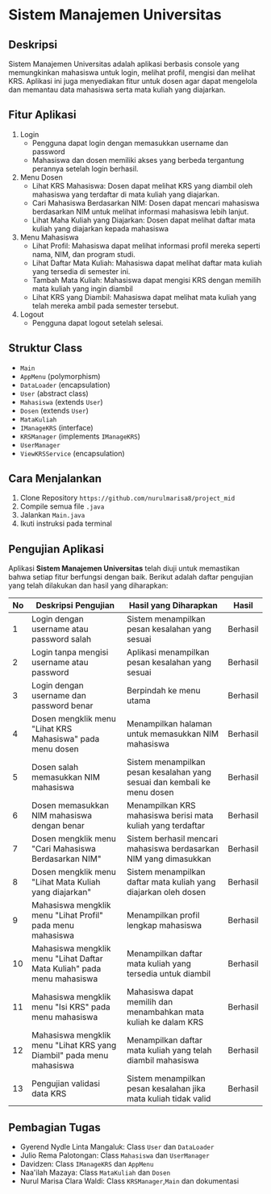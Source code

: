 # Sistem Manajemen Universitas

## Deskripsi
Sistem Manajemen Universitas adalah aplikasi berbasis console yang memungkinkan mahasiswa untuk login, melihat profil, mengisi dan melihat KRS. Aplikasi ini juga menyediakan fitur untuk dosen agar dapat mengelola dan memantau data mahasiswa serta mata kuliah yang diajarkan.

## Fitur Aplikasi
1. Login
    - Pengguna dapat login dengan memasukkan username dan password
    - Mahasiswa dan dosen memiliki akses yang berbeda tergantung perannya setelah login berhasil.
2. Menu Dosen
   - Lihat KRS Mahasiswa: Dosen dapat melihat KRS yang diambil oleh mahasiswa yang terdaftar di mata kuliah yang diajarkan.
   - Cari Mahasiswa Berdasarkan NIM: Dosen dapat mencari mahasiswa berdasarkan NIM untuk melihat informasi mahasiswa lebih lanjut.
   - Lihat Maha Kuliah yang Diajarkan: Dosen dapat melihat daftar mata kuliah yang diajarkan kepada mahasiswa
3. Menu Mahasiswa
    - Lihat Profil: Mahasiswa dapat melihat informasi profil mereka seperti nama, NIM, dan program studi.
    - Lihat Daftar Mata Kuliah: Mahasiswa dapat melihat daftar mata kuliah yang tersedia di semester ini.
    - Tambah Mata Kuliah: Mahasiswa dapat mengisi KRS dengan memilih mata kuliah yang ingin diambil
    - Lihat KRS yang Diambil: Mahasiswa dapat melihat mata kuliah yang telah mereka ambil pada semester tersebut.
4. Logout 
    - Pengguna dapat logout setelah selesai.

## Struktur Class
- `Main`
- `AppMenu` (polymorphism)
- `DataLoader` (encapsulation)
- `User` (abstract class)
- `Mahasiswa` (extends `User`)
- `Dosen` (extends `User`)
- `MataKuliah`
- `IManageKRS` (interface)
- `KRSManager` (implements `IManageKRS`)
- `UserManager`
- `ViewKRSService` (encapsulation)

## Cara Menjalankan
1. Clone Repository
    `https://github.com/nurulmarisa8/project_mid`
2. Compile semua file `.java`
3. Jalankan `Main.java`
4. Ikuti instruksi pada terminal

## Pengujian Aplikasi

Aplikasi **Sistem Manajemen Universitas** telah diuji untuk memastikan bahwa setiap fitur berfungsi dengan baik. Berikut adalah daftar pengujian yang telah dilakukan dan hasil yang diharapkan:

| **No** | **Deskripsi Pengujian**                                                | **Hasil yang Diharapkan**                                                   | **Hasil**      |
|--------|-----------------------------------------------------------------------|----------------------------------------------------------------------------|----------------|
| 1      | Login dengan username atau password salah                              | Sistem menampilkan pesan kesalahan yang sesuai                             | Berhasil       |
| 2      | Login tanpa mengisi username atau password                             | Aplikasi menampilkan pesan kesalahan yang sesuai                           | Berhasil       |
| 3      | Login dengan username dan password benar                               | Berpindah ke menu utama                                                    | Berhasil       |
| 4      | Dosen mengklik menu "Lihat KRS Mahasiswa" pada menu dosen              | Menampilkan halaman untuk memasukkan NIM mahasiswa                         | Berhasil       |
| 5      | Dosen salah memasukkan NIM mahasiswa                                   | Sistem menampilkan pesan kesalahan yang sesuai dan kembali ke menu dosen    | Berhasil       |
| 6      | Dosen memasukkan NIM mahasiswa dengan benar                            | Menampilkan KRS mahasiswa berisi mata kuliah yang terdaftar                | Berhasil       |
| 7      | Dosen mengklik menu "Cari Mahasiswa Berdasarkan NIM"                  | Sistem berhasil mencari mahasiswa berdasarkan NIM yang dimasukkan           | Berhasil       |
| 8      | Dosen mengklik menu "Lihat Mata Kuliah yang diajarkan"                | Sistem menampilkan daftar mata kuliah yang diajarkan oleh dosen             | Berhasil       |
| 9      | Mahasiswa mengklik menu "Lihat Profil" pada menu mahasiswa             | Menampilkan profil lengkap mahasiswa                                       | Berhasil       |
| 10     | Mahasiswa mengklik menu "Lihat Daftar Mata Kuliah" pada menu mahasiswa | Menampilkan daftar mata kuliah yang tersedia untuk diambil                 | Berhasil       |
| 11     | Mahasiswa mengklik menu "Isi KRS" pada menu mahasiswa                  | Mahasiswa dapat memilih dan menambahkan mata kuliah ke dalam KRS            | Berhasil       |
| 12     | Mahasiswa mengklik menu "Lihat KRS yang Diambil" pada menu mahasiswa   | Menampilkan daftar mata kuliah yang telah diambil mahasiswa                | Berhasil       |
| 13     | Pengujian validasi data KRS                                            | Sistem menampilkan pesan kesalahan jika mata kuliah tidak valid             | Berhasil       |

## Pembagian Tugas
- Gyerend Nydle Linta Mangaluk: Class `User` dan `DataLoader` 
- Julio Rema Palotongan: Class `Mahasiswa` dan `UserManager`
- Davidzen: Class `IManageKRS` dan `AppMenu`
- Naa'ilah Mazaya: Class `MataKuliah` dan `Dosen`
- Nurul Marisa Clara Waldi: Class `KRSManager`,`Main` dan dokumentasi

